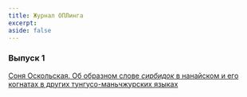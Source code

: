 ```yaml
---
title: Журнал ОПЛинга
excerpt: 
aside: false
---
```

### Выпуск 1
[Соня Оскольская. Об образном слове <i>сирбидок</i> в нанайском и его когнатах в других тунгусо-маньчжурских языках](/01-oskolskaya.html/)
